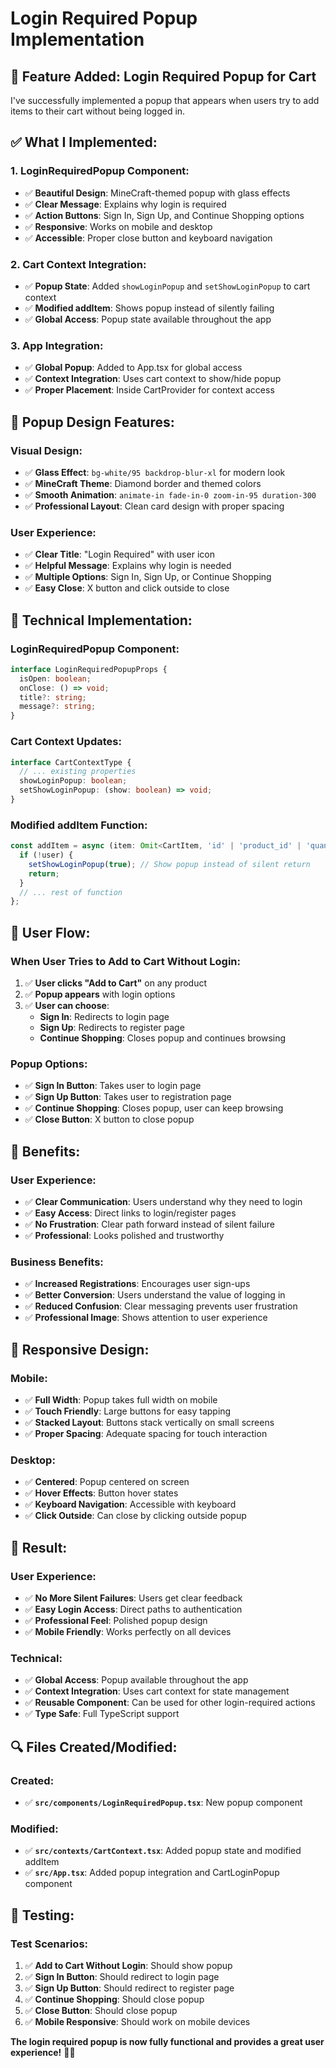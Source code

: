 # Login Required Popup Implementation

## 🎯 **Feature Added: Login Required Popup for Cart**

I've successfully implemented a popup that appears when users try to add items to their cart without being logged in.

## ✅ **What I Implemented:**

### **1. LoginRequiredPopup Component:**
- ✅ **Beautiful Design**: MineCraft-themed popup with glass effects
- ✅ **Clear Message**: Explains why login is required
- ✅ **Action Buttons**: Sign In, Sign Up, and Continue Shopping options
- ✅ **Responsive**: Works on mobile and desktop
- ✅ **Accessible**: Proper close button and keyboard navigation

### **2. Cart Context Integration:**
- ✅ **Popup State**: Added `showLoginPopup` and `setShowLoginPopup` to cart context
- ✅ **Modified addItem**: Shows popup instead of silently failing
- ✅ **Global Access**: Popup state available throughout the app

### **3. App Integration:**
- ✅ **Global Popup**: Added to App.tsx for global access
- ✅ **Context Integration**: Uses cart context to show/hide popup
- ✅ **Proper Placement**: Inside CartProvider for context access

## 🎨 **Popup Design Features:**

### **Visual Design:**
- ✅ **Glass Effect**: `bg-white/95 backdrop-blur-xl` for modern look
- ✅ **MineCraft Theme**: Diamond border and themed colors
- ✅ **Smooth Animation**: `animate-in fade-in-0 zoom-in-95 duration-300`
- ✅ **Professional Layout**: Clean card design with proper spacing

### **User Experience:**
- ✅ **Clear Title**: "Login Required" with user icon
- ✅ **Helpful Message**: Explains why login is needed
- ✅ **Multiple Options**: Sign In, Sign Up, or Continue Shopping
- ✅ **Easy Close**: X button and click outside to close

## 🔧 **Technical Implementation:**

### **LoginRequiredPopup Component:**
```typescript
interface LoginRequiredPopupProps {
  isOpen: boolean;
  onClose: () => void;
  title?: string;
  message?: string;
}
```

### **Cart Context Updates:**
```typescript
interface CartContextType {
  // ... existing properties
  showLoginPopup: boolean;
  setShowLoginPopup: (show: boolean) => void;
}
```

### **Modified addItem Function:**
```typescript
const addItem = async (item: Omit<CartItem, 'id' | 'product_id' | 'quantity'>) => {
  if (!user) {
    setShowLoginPopup(true); // Show popup instead of silent return
    return;
  }
  // ... rest of function
};
```

## 🎯 **User Flow:**

### **When User Tries to Add to Cart Without Login:**
1. ✅ **User clicks "Add to Cart"** on any product
2. ✅ **Popup appears** with login options
3. ✅ **User can choose**:
   - **Sign In**: Redirects to login page
   - **Sign Up**: Redirects to register page
   - **Continue Shopping**: Closes popup and continues browsing

### **Popup Options:**
- ✅ **Sign In Button**: Takes user to login page
- ✅ **Sign Up Button**: Takes user to registration page
- ✅ **Continue Shopping**: Closes popup, user can keep browsing
- ✅ **Close Button**: X button to close popup

## 🚀 **Benefits:**

### **User Experience:**
- ✅ **Clear Communication**: Users understand why they need to login
- ✅ **Easy Access**: Direct links to login/register pages
- ✅ **No Frustration**: Clear path forward instead of silent failure
- ✅ **Professional**: Looks polished and trustworthy

### **Business Benefits:**
- ✅ **Increased Registrations**: Encourages user sign-ups
- ✅ **Better Conversion**: Users understand the value of logging in
- ✅ **Reduced Confusion**: Clear messaging prevents user frustration
- ✅ **Professional Image**: Shows attention to user experience

## 📱 **Responsive Design:**

### **Mobile:**
- ✅ **Full Width**: Popup takes full width on mobile
- ✅ **Touch Friendly**: Large buttons for easy tapping
- ✅ **Stacked Layout**: Buttons stack vertically on small screens
- ✅ **Proper Spacing**: Adequate spacing for touch interaction

### **Desktop:**
- ✅ **Centered**: Popup centered on screen
- ✅ **Hover Effects**: Button hover states
- ✅ **Keyboard Navigation**: Accessible with keyboard
- ✅ **Click Outside**: Can close by clicking outside popup

## 🎉 **Result:**

### **User Experience:**
- ✅ **No More Silent Failures**: Users get clear feedback
- ✅ **Easy Login Access**: Direct paths to authentication
- ✅ **Professional Feel**: Polished popup design
- ✅ **Mobile Friendly**: Works perfectly on all devices

### **Technical:**
- ✅ **Global Access**: Popup available throughout the app
- ✅ **Context Integration**: Uses cart context for state management
- ✅ **Reusable Component**: Can be used for other login-required actions
- ✅ **Type Safe**: Full TypeScript support

## 🔍 **Files Created/Modified:**

### **Created:**
- ✅ **`src/components/LoginRequiredPopup.tsx`**: New popup component

### **Modified:**
- ✅ **`src/contexts/CartContext.tsx`**: Added popup state and modified addItem
- ✅ **`src/App.tsx`**: Added popup integration and CartLoginPopup component

## 🎯 **Testing:**

### **Test Scenarios:**
1. ✅ **Add to Cart Without Login**: Should show popup
2. ✅ **Sign In Button**: Should redirect to login page
3. ✅ **Sign Up Button**: Should redirect to register page
4. ✅ **Continue Shopping**: Should close popup
5. ✅ **Close Button**: Should close popup
6. ✅ **Mobile Responsive**: Should work on mobile devices

**The login required popup is now fully functional and provides a great user experience!** 🎉✨
